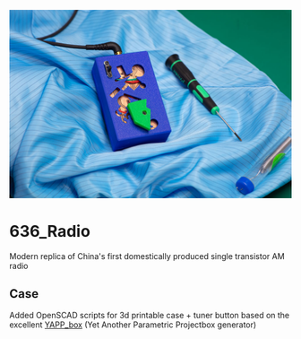 ![Assembled radio](radio.jpg)

# 636_Radio
Modern replica of China's first domestically produced single transistor AM radio

## Case
Added OpenSCAD scripts for 3d printable case + tuner button based on the excellent [YAPP_box](https://github.com/mrWheel/YAPP_Box) (Yet Another Parametric Projectbox generator) 